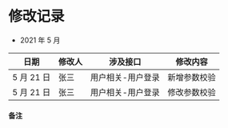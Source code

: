 # 修改记录

- 2021 年 5 月

| 日期       | 修改人 | 涉及接口          | 修改内容     |
| ---------- | ------ | ----------------- | ------------ |
| 5 月 21 日 | 张三   | 用户相关-用户登录 | 新增参数校验 |
| 5 月 21 日 | 张三   | 用户相关-用户登录 | 修改参数校验 |

#### 备注
